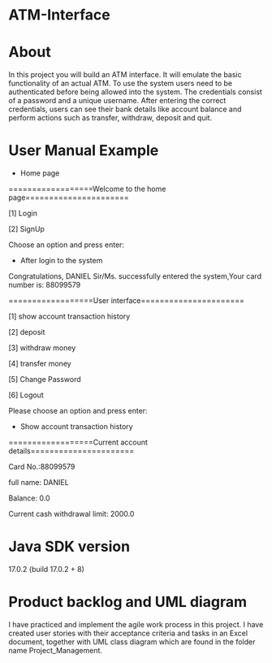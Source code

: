 # ATM-Interface
# About
In this project you will build an ATM interface. It will emulate the basic functionality of an actual ATM. To use the system users need to be authenticated before being allowed into the system. The credentials consist of a password and a unique username. After entering the correct credentials, users can see their bank details like account balance and perform actions such as transfer, withdraw, deposit and quit.

# User Manual Example

* Home page

==================Welcome to the home page======================

[1] Login

[2] SignUp

Choose an option and press enter:

* After login to the system

Congratulations, DANIEL Sir/Ms. successfully entered the system,Your card number is: 88099579

==================User interface======================

[1] show account transaction history

[2] deposit

[3] withdraw money

[4] transfer money

[5] Change Password

[6] Logout

Please choose an option and press enter:

* Show account transaction history  

==================Current account details======================

Card No.:88099579

full name: DANIEL

Balance: 0.0

Current cash withdrawal limit: 2000.0


# Java SDK version
17.0.2 (build 17.0.2 + 8)
# Product backlog and UML diagram
I have practiced and implement the agile work process in this project. I have created user stories with their acceptance criteria and tasks in an Excel document, together with UML class diagram which are found in the folder name Project_Management.




